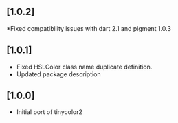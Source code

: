 ## [1.0.2]
*Fixed compatibility issues with dart 2.1 and pigment 1.0.3
## [1.0.1] 
* Fixed HSLColor class name duplicate definition.
* Updated package description 
## [1.0.0] 
* Initial port of tinycolor2 
